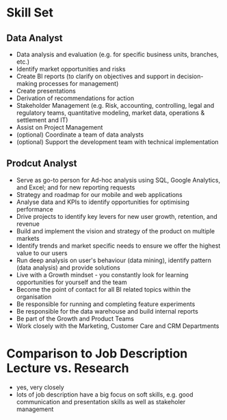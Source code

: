 # Skill Set
## Data Analyst
- Data analysis and evaluation (e.g. for specific business units, branches, etc.)
- Identify market opportunities and risks
- Create BI reports (to clarify on objectives and support in decision-making processes for management)
- Create presentations
- Derivation of recommendations for action
- Stakeholder Management (e.g. Risk, accounting, controlling, legal and regulatory teams, quantitative modeling, market data, operations & settlement and IT)
- Assist on Project Management
- (optional) Coordinate a team of data analysts
- (optional) Support the development team with technical implementation
## Prodcut Analyst
- Serve as go-to person for Ad-hoc analysis using SQL, Google Analytics, and Excel; and for new reporting requests
- Strategy and roadmap for our mobile and web applications
- Analyse data and KPIs to identify opportunities for optimising performance
- Drive projects to identify key levers for new user growth, retention, and revenue
- Build and implement the vision and strategy of the product on multiple markets
- Identify trends and market specific needs to ensure we offer the highest value to our users
- Run deep analysis on user's behaviour (data mining), identify pattern (data analysis) and provide solutions
- Live with a Growth mindset - you constantly look for learning opportunities for yourself and the team
- Become the point of contact for all BI related topics within the organisation
- Be responsible for running and completing feature experiments
- Be responsible for the data warehouse and build internal reports
- Be part of the Growth and Product Teams
- Work closely with the Marketing, Customer Care and CRM Departments
# Comparison to Job Description Lecture vs. Research
- yes, very closely
- lots of job description have a big focus on soft skills, e.g. good communication and presentation skills as well as stakeholer management

